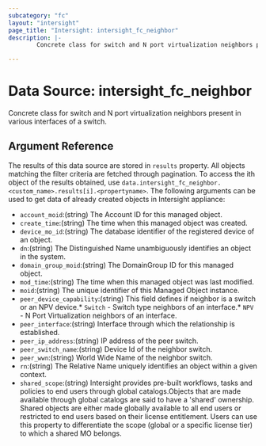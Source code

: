 ```yaml
---
subcategory: "fc"
layout: "intersight"
page_title: "Intersight: intersight_fc_neighbor"
description: |-
        Concrete class for switch and N port virtualization neighbors present in various interfaces of a switch.

---
```


# Data Source: intersight_fc_neighbor
Concrete class for switch and N port virtualization neighbors present in various interfaces of a switch.
## Argument Reference
The results of this data source are stored in `results` property.
All objects matching the filter criteria are fetched through pagination.
To access the ith object of the results obtained, use `data.intersight_fc_neighbor.<custom_name>.results[i].<propertyname>`.
The following arguments can be used to get data of already created objects in Intersight appliance:
* `account_moid`:(string) The Account ID for this managed object. 
* `create_time`:(string) The time when this managed object was created. 
* `device_mo_id`:(string) The database identifier of the registered device of an object. 
* `dn`:(string) The Distinguished Name unambiguously identifies an object in the system. 
* `domain_group_moid`:(string) The DomainGroup ID for this managed object. 
* `mod_time`:(string) The time when this managed object was last modified. 
* `moid`:(string) The unique identifier of this Managed Object instance. 
* `peer_device_capability`:(string) This field defines if neighbor is a switch or an NPV device.* `Switch` - Switch type neighbors of an interface.* `NPV` - N Port Virtualization neighbors of an interface. 
* `peer_interface`:(string) Interface through which the relationship is established. 
* `peer_ip_address`:(string) IP address of the peer switch. 
* `peer_switch_name`:(string) Device Id of the neighbor switch. 
* `peer_wwn`:(string) World Wide Name of the neighbor switch. 
* `rn`:(string) The Relative Name uniquely identifies an object within a given context. 
* `shared_scope`:(string) Intersight provides pre-built workflows, tasks and policies to end users through global catalogs.Objects that are made available through global catalogs are said to have a 'shared' ownership. Shared objects are either made globally available to all end users or restricted to end users based on their license entitlement. Users can use this property to differentiate the scope (global or a specific license tier) to which a shared MO belongs. 
 
